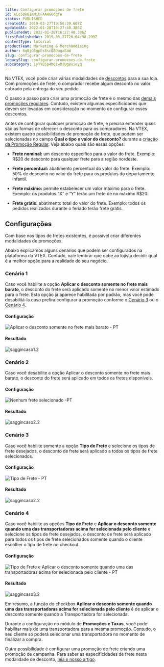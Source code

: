 ```yaml
---
title: Configurar promoções de frete
id: 6Lo5BR61KMiUFAAHGCdgfW
status: PUBLISHED
createdAt: 2019-03-27T19:50:39.607Z
updatedAt: 2022-01-28T16:27:40.386Z
publishedAt: 2022-01-28T16:27:40.386Z
firstPublishedAt: 2019-03-27T20:04:38.299Z
contentType: tutorial
productTeam: Marketing & Merchandising
author: 6qOjO5gpEs8scQ8OugaEaW
slug: configurar-promocoes-de-frete
legacySlug: configurar-promocoes-de-frete
subcategory: 1yTYB5p4b6iwMsUg8uieyq
---
```


Na VTEX, você pode criar várias modalidades de [descontos](https://help.vtex.com/pt/tutorial/como-criar-promocoes--tutorials_320#) para a sua loja. Com promoções de frete, o comprador recebe algum desconto no valor cobrado pela entrega do seu pedido.

O passo a passo para criar uma promoção de frete é o mesmo das [demais promoções regulares](https://help.vtex.com/pt/tutorial/promocao-regular/ "demais promoções"). Contudo, existem algumas especificidades que devem ser levadas em consideração no momento de configurar esses descontos.

Antes de configurar qualquer promoção de frete, é preciso entender quais são as formas de oferecer o desconto para os compradores. Na VTEX, existem quatro possibilidades de promoção de frete, que podem ser selecionadas no campo **Qual o tipo e valor do desconto?** durante a [criação da Promoção Regular](https://help.vtex.com/pt/tutorial/regular-promotion#quais-sao-os-dados-gerais-desta-promocao). Veja abaixo quais são essas opções.

- **Frete nominal:** um desconto específico para o valor do frete. Exemplo: R$20 de desconto para qualquer frete para a região nordeste.

- **Frete percentual:** abatimento percentual do valor do frete. Exemplo: 50% de desconto no valor do frete para os produtos do departamento infantil.

- **Frete máximo:** permite estabelecer um valor máximo para o frete. Exemplo: os produtos “X” e “Y” terão um frete de no máximo R$20.

- **Frete grátis:** abatimento total do valor do frete. Exemplo: todos os pedidos realizados durante o feriado terão frete grátis.

## Configurações

Com base nos tipos de fretes existentes, é possível criar diferentes modalidades de promoções.

Abaixo explicamos alguns cenários que podem ser configurados na plataforma da VTEX. Contudo, vale lembrar que cabe ao lojista decidir qual é a melhor opção para a realidade do seu negócio.

### Cenário 1

Caso você habilite a opção **Aplicar o desconto somente no frete mais barato**, o desconto do frete será aplicado somente no menor valor estimado para o frete. Esta opção já aparece habilitada por padrão, mas você pode desabilitá-la caso prefira configurar a promoção conforme o [Cenário 3](#cenario-3) ou o [Cenário 4](#cenario-4).

#### Configuração
![Aplicar o desconto somente no frete mais barato - PT](//images.contentful.com/alneenqid6w5/2Y0g5Ta6h4VL6uMRQouzjC/94aab036bb00a8162c934780cdfcb1c9/image.png)

#### Resultado
![saggincaso1.2](https://images.ctfassets.net/alneenqid6w5/5YS2Iva3GwayZPPA3pqMmf/1b1f4d05ad16378b993a748e4923e12d/saggincaso1.2.png)

### Cenário 2

Caso você desabilite a opção Aplicar o desconto somente no frete mais barato, o desconto do frete será aplicado em todos os fretes disponíveis.

#### Configuração
![Nenhum frete selecionado -PT](https://images.ctfassets.net/alneenqid6w5/bdzVVgf0w0vxQttjV5bYm/a3a7f5c6af2d23ac3af5a51ca33fe242/image.png)

#### Resultado
![saggincaso2.2](https://images.ctfassets.net/alneenqid6w5/5bfXAeiAs17vBy1nPPg9jh/ee179b414e3325707e8805ab3ba14dcb/saggincaso2.2.png)

### Cenário 3

Caso você habilite somente a opção **Tipo de Frete** e selecione os tipos de frete desejados, o desconto de frete será aplicado a todos os tipos de frete selecionados.

#### Configuração
![Tipo de Frete - PT](https://images.ctfassets.net/alneenqid6w5/4cyEZYLm8kQOhIDnB4lvN2/0ff11ad4ee57639a34f2260c40334eb7/image.png)

#### Resultado
![saggincaso2.2](https://images.ctfassets.net/alneenqid6w5/5bfXAeiAs17vBy1nPPg9jh/ee179b414e3325707e8805ab3ba14dcb/saggincaso2.2.png)

### Cenário 4

Caso você habilite as opções **Tipo de Frete** e **Aplicar o desconto somente quando uma das transportadoras acima for selecionada pelo cliente** e selecione os tipos de frete desejados, o desconto de frete será aplicado para todos os tipos de frete selecionados somente quando o cliente escolher o tipo de frete no checkout.

#### Configuração
![Tipo de Frete e Aplicar o desconto somente quando uma das transportadoras acima for selecionada pelo cliente - PT](https://images.ctfassets.net/alneenqid6w5/3lL3TwmFFxL8aOW4UvHFER/931f18d33e7c3147ff12a13620f83b45/image.png)

#### Resultado
![saggincaso3.2](https://images.ctfassets.net/alneenqid6w5/5U1bTkH8109ZfTsnnZrfXG/c5111f305488d0130be338dc0ad07919/saggincaso3.2.png)

Em resumo, a função do checkbox **Aplicar o desconto somente quando uma das transportadoras acima for selecionada pelo cliente** é de aplicar o desconto somente quando a Transportadora for selecionada.

Durante a configuração no módulo de **Promoções e Taxas**, você pode habilitar mais de uma transportadora para a mesma promoção. Contudo, o seu cliente só poderá selecionar uma transportadora no momento de finalizar a compra.

Outra possibilidade é configurar uma promoção de frete criando uma promoção de campanha. Para saber as especificidades de frete nesta modalidade de desconto, [leia o nosso artigo](https://help.vtex.com/pt/tutorial/promocao-de-campanha?locale=pt).
